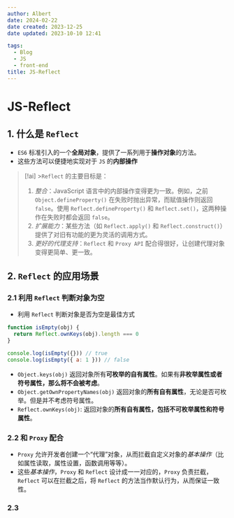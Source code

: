 ```yaml
---
author: Albert
date: 2024-02-22
date created: 2023-12-25
date updated: 2023-10-10 12:41

tags:
  - Blog
  - JS
  - front-end
title: JS-Reflect
---
```


# JS-Reflect

## 1. 什么是 `Reflect`

- `ES6` 标准引入的一个**全局对象**，提供了一系列用于**操作对象**的方法。
- 这些方法可以便捷地实现对于 `JS` 的**内部操作**

> [!ai] >`Reflect` 的主要目标是：
>
> 1.  _整合_：JavaScript 语言中的内部操作变得更为一致。例如，之前 `Object.defineProperty()` 在失败时抛出异常，而赋值操作则返回 `false`。使用 `Reflect.defineProperty()` 和 `Reflect.set()`，这两种操作在失败时都会返回 `false`。
> 2.  _扩展能力_：某些方法（如 `Reflect.apply()` 和 `Reflect.construct()`）提供了对旧有功能的更为灵活的调用方式。
> 3.  _更好的代理支持_：`Reflect` 和 `Proxy API` 配合得很好，让创建代理对象变得更简单、更一致。

## 2. `Reflect` 的应用场景

### 2.1 利用 `Reflect` 判断对象为空

- 利用 `Reflect` 判断对象是否为空是最佳方式

```js
function isEmpty(obj) {
  return Reflect.ownKeys(obj).length === 0
}

console.log(isEmpty({})) // true
console.log(isEmpty({ a: 1 })) // false
```

- `Object.keys(obj)` 返回对象所有**可枚举的自有属性**。如果有**非枚举属性或者符号属性，那么将不会被考虑**。
- `Object.getOwnPropertyNames(obj)` 返回对象的**所有自有属性**，无论是否可枚举。但是并不考虑符号属性。
- `Reflect.ownKeys(obj)`: 返回对象的**所有自有属性，包括不可枚举属性和符号属性**。

### 2.2 和 `Proxy` 配合

- `Proxy` 允许开发者创建一个“代理”对象，从而拦截自定义对象的*基本操作*（比如属性读取，属性设置，函数调用等等）。
- 这些*基本操作*，`Proxy` 和 `Reflect` 设计成一一对应的，`Proxy` 负责拦截， `Reflect` 可以在拦截之后，将 `Reflect` 的方法当作默认行为，从而保证一致性。

### 2.3
